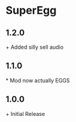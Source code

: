 # SuperEgg

## 1.2.0

\+ Added silly sell audio<br>

## 1.1.0

\* Mod now actually EGGS<br>

## 1.0.0

\+ Initial Release<br>
